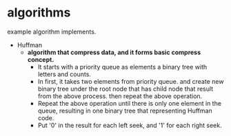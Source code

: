# algorithms
 example algorithm implements.
 - Huffman
   - **algorithm that compress data, and it forms basic compress concept.**
     - It starts with a priority queue as elements a binary tree with letters and counts. 
     - In first, it takes two elements from priority queue. and create new binary tree under the root node that has child node that result from the above process. then repeat the above operation.
     - Repeat the above operation until there is only one element in the queue, resulting in one binary tree that representing Huffman code.
     - Put '0' in the result for each left seek, and '1' for each right seek.  

